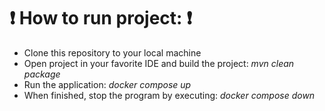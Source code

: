 # ❗ How to run project: ❗
- Clone this repository to your local machine
- Open project in your favorite IDE and build the project: _mvn clean package_
- Run the application: _docker compose up_
- When finished, stop the program by executing: _docker compose down_